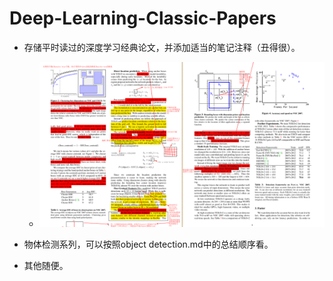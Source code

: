 # Deep-Learning-Classic-Papers
- 存储平时读过的深度学习经典论文，并添加适当的笔记注释（丑得很）。
	- ![笔记样例.png](https://github.com/CHENHUI-X/Deep-Learning-Classic-Papers/blob/master/img/%E7%AC%94%E8%AE%B0%E6%88%AA%E5%9B%BE.png)


- 物体检测系列，可以按照object detection.md中的总结顺序看。
- 其他随便。
